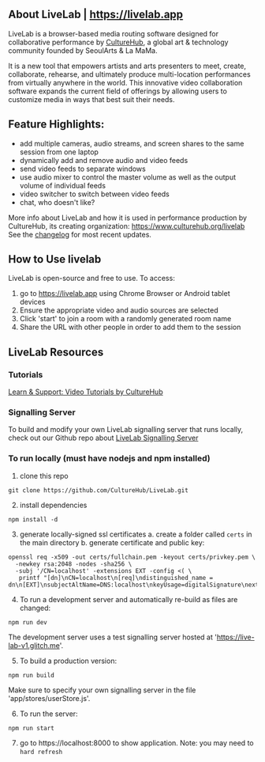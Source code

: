 ## About LiveLab | https://livelab.app

LiveLab is a browser-based media routing software designed for collaborative performance by [CultureHub](https://culturehub.org), a global art & technology community founded by SeoulArts & La MaMa.

It is a new tool that empowers artists and arts presenters to meet, create, collaborate, rehearse, and ultimately produce multi-location performances from virtually anywhere in the world. This innovative video collaboration software expands the current field of offerings by allowing users to customize media in ways that best suit their needs.

## Feature Highlights:

- add multiple cameras, audio streams, and screen shares to the same session from one laptop
- dynamically add and remove audio and video feeds
- send video feeds to separate windows
- use audio mixer to control the master volume as well as the output volume of individual feeds
- video switcher to switch between video feeds
- chat, who doesn't like?

More info about LiveLab and how it is used in performance production by CultureHub, its creating organization: https://www.culturehub.org/livelab <br>
See the [changelog](CHANGELOG.md) for most recent updates.

## How to Use livelab

LiveLab is open-source and free to use. To access:

1. go to https://livelab.app using Chrome Browser or Android tablet devices
2. Ensure the appropriate video and audio sources are selected
3. Click 'start' to join a room with a randomly generated room name
4. Share the URL with other people in order to add them to the session

## LiveLab Resources

### Tutorials

[Learn & Support: Video Tutorials by CultureHub](https://www.culturehub.org/livelab/#livelab-learn-support)

### Signalling Server

To build and modify your own LiveLab signalling server that runs locally, check out our Github repo about [LiveLab Signalling Server](https://github.com/CultureHub/LiveLab_server)

### To run locally (must have nodejs and npm installed)

1. clone this repo

```
git clone https://github.com/CultureHub/LiveLab.git
```

2. install dependencies

```
npm install -d
```

3. generate locally-signed ssl certificates
   a. create a folder called `certs` in the main directory
   b. generate certificate and public key:

```
openssl req -x509 -out certs/fullchain.pem -keyout certs/privkey.pem \
  -newkey rsa:2048 -nodes -sha256 \
  -subj '/CN=localhost' -extensions EXT -config <( \
   printf "[dn]\nCN=localhost\n[req]\ndistinguished_name = dn\n[EXT]\nsubjectAltName=DNS:localhost\nkeyUsage=digitalSignature\nextendedKeyUsage=serverAuth")
```

4. To run a development server and automatically re-build as files are changed:

```
npm run dev
```

The development server uses a test signalling server hosted at 'https://live-lab-v1.glitch.me'.

5. To build a production version:

```
npm run build
```

Make sure to specify your own signalling server in the file 'app/stores/userStore.js'.

6. To run the server:

```
npm run start
```

7. go to https://localhost:8000 to show application. Note: you may need to `hard refresh`
